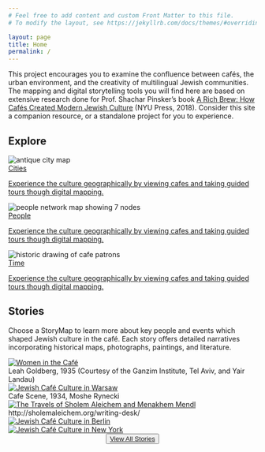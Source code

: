 ```yaml
---
# Feel free to add content and custom Front Matter to this file.
# To modify the layout, see https://jekyllrb.com/docs/themes/#overriding-theme-defaults

layout: page
title: Home
permalink: /
---
```

<div class="about-section">
      <p class='section-description'>This project encourages you to examine the confluence between cafés, the urban environment, and the creativity of multilingual Jewish communities. The mapping and digital storytelling tools you will find here are based on extensive research done for Prof. Shachar Pinsker’s book <a href='https://nyupress.org/9781479874385/a-rich-brew/' class='book-title-link' id='title-link' target='blank'>A Rich Brew: How Cafés Created Modern Jewish Culture</a> (NYU Press, 2018). Consider this site a companion resource, or a standalone project for you to experience.
      </p>
</div>

<div>
  <h2>Explore</h2>

  <div class="explore-col-wrapper">
    <div class="explore-col">
      <img class="explore-element-image" src='{{site.baseurl}}/images/index-cities.png' alt="antique city map">
      <div class="explore-col-text">
        <a href='{{ "cities" | relative_url }}'><span class="explore-col-title">Cities</span>
        <p class="explore-text">Experience the culture geographically by viewing cafes and taking guided tours though digital mapping.</p>
        </a>
      </div>
    </div>
    <div class="explore-col">
      <img class="explore-element-image" src='{{site.baseurl}}/images/people/People5.png' alt="people network map showing 7 nodes">
      <div class="explore-col-text">
        <a href='{{ "people" | relative_url }}'><span class="explore-col-title">People</span>
        <p class="explore-text">Experience the culture geographically by viewing cafes and taking guided tours though digital mapping.</p>
        </a>
      </div>
    </div>
    <div class="explore-col">
      <img class="explore-element-image" src='{{site.baseurl}}/images/index-time.png' alt="historic drawing of cafe patrons">
      <div class="explore-col-text">
        <a href='{{ "time" | relative_url }}'><span class="explore-col-title">Time</span>
        <p class="explore-text">Experience the culture geographically by viewing cafes and taking guided tours though digital mapping.</p>
        </a>
      </div>
    </div>
  </div>
</div>

<h2>Stories</h2>
<p>Choose a StoryMap to learn more about key people and events which shaped Jewish culture in the café.  Each story offers detailed narratives incorporating historical maps, photographs, paintings, and literature.</p>

<div class="story-col-wrapper">
  <div class="story-col">
   <a class="story-page-link" href='{{ "stories/women-cafe-story" | relative_url }}'>
      <img class="story-element-image" src='{{site.baseurl}}/images/womenbtn.png' alt="Women in the Café">
    </a>
    <div class='source-credit'>Leah Goldberg, 1935 (Courtesy of the Ganzim Institute, Tel Aviv, and Yair Landau)</div>
  </div>
  <div class="story-col">
    <a class="story-page-link" href='{{ "stories/warsaw-story" | relative_url }}'>
      <img class="story-element-image" src='{{site.baseurl}}/images/warsawbtn.png' alt="Jewish Café Culture in Warsaw">
    </a>
    <div class='source-credit'>Cafe Scene, 1934, Moshe Rynecki</div>
  </div>
  <div class="story-col">
    <a class="story-page-link" href='{{ "stories/sholem-story" | relative_url }}'>
      <img class="story-element-image" src='{{site.baseurl}}/images/travelbtn.png' alt="The Travels of Sholem Aleichem and Menakhem Mendl">
    </a>
    <div class='source-credit'>http://sholemaleichem.org/writing-desk/</div>
  </div>
  <div class="story-col">
    <a class="story-page-link" href='{{ "stories/berlin-story" | relative_url }}'>
      <img class="story-element-image" src='{{site.baseurl}}/images/berlinbtn.png' alt="Jewish Café Culture in Berlin">
        </a>
  </div>
  <div class="story-col">
    <a class="story-page-link" href='{{ "stories/newyork-story" | relative_url }}'>
      <img class="story-element-image" src='{{site.baseurl}}/images/newyorkbtn.png' alt="Jewish Café Culture in New York">
        </a>
  </div>
</div>
<div class="bottom-btn" align="center">
 <button id="stories-button"><a href='{{ "/stories/" | relative_url }}'>View All Stories</a></button>
</div>